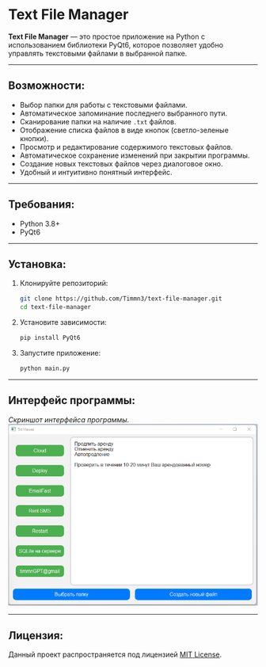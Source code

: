 # Text File Manager

**Text File Manager** — это простое приложение на Python с использованием библиотеки PyQt6, которое позволяет удобно управлять текстовыми файлами в выбранной папке. 

---

## Возможности:
- Выбор папки для работы с текстовыми файлами.
- Автоматическое запоминание последнего выбранного пути.
- Сканирование папки на наличие `.txt` файлов.
- Отображение списка файлов в виде кнопок (светло-зеленые кнопки).
- Просмотр и редактирование содержимого текстовых файлов.
- Автоматическое сохранение изменений при закрытии программы.
- Создание новых текстовых файлов через диалоговое окно.
- Удобный и интуитивно понятный интерфейс.

---

## Требования:
- Python 3.8+
- PyQt6

---

## Установка:
1. Клонируйте репозиторий:
    ```bash
    git clone https://github.com/Timmn3/text-file-manager.git
    cd text-file-manager
    ```
2. Установите зависимости:
    ```bash
    pip install PyQt6
    ```
3. Запустите приложение:
    ```bash
    python main.py
    ```

---

## Интерфейс программы:
*Скриншот интерфейса программы.*
![img.png](img.png)

---

## Лицензия:
Данный проект распространяется под лицензией [MIT License](LICENSE).
